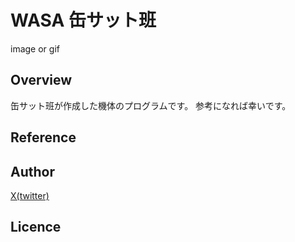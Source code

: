 # WASA 缶サット班

image or gif

## Overview

缶サット班が作成した機体のプログラムです。
参考になれば幸いです。

## Reference


## Author

[X(twitter)](https://twitter.com/wasa_rocket)

## Licence

